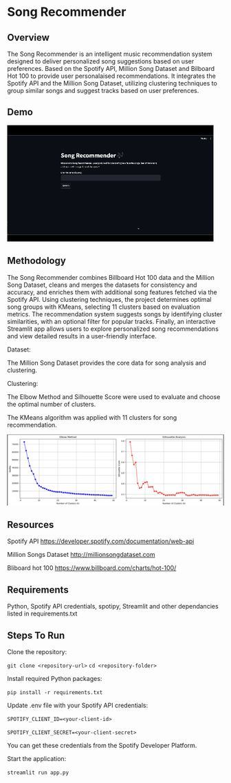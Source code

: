 # Song Recommender

## Overview

The Song Recommender is an intelligent music recommendation system designed to deliver personalized song suggestions based on user preferences. Based on the Spotify API, Million Song Dataset and Bilboard Hot 100 to provide user personalaised recommendations. It integrates the Spotify API and the Million Song Dataset, utilizing clustering techniques to group similar songs and suggest tracks based on user preferences.

## Demo

![Demo](/app/DEMO.gif)



## Methodology

The Song Recommender combines Billboard Hot 100 data and the Million Song Dataset, cleans and merges the datasets for consistency and accuracy, and enriches them with additional song features fetched via the Spotify API. Using clustering techniques, the project determines optimal song groups with KMeans, selecting 11 clusters based on evaluation metrics. The recommendation system suggests songs by identifying cluster similarities, with an optional filter for popular tracks. Finally, an interactive Streamlit app allows users to explore personalized song recommendations and view detailed results in a user-friendly interface.

Dataset: 

The Million Song Dataset provides the core data for song analysis and clustering.

Clustering:

The Elbow Method and Silhouette Score were used to evaluate and choose the optimal number of clusters.

The KMeans algorithm was applied with 11 clusters for song recommendation.


![Elbow-silhouette](/app/clustering.png)    

## Resources

Spotify API https://developer.spotify.com/documentation/web-api

Million Songs Dataset http://millionsongdataset.com

Bliboard hot 100 https://www.billboard.com/charts/hot-100/


## Requirements

Python, Spotify API credentials, spotipy, Streamlit and other dependancies listed in requirements.txt

## Steps To Run

Clone the repository:

```git clone <repository-url>```
```cd <repository-folder>```

Install required Python packages:

```pip install -r requirements.txt```

Update .env file with your Spotify API credentials:

```SPOTIFY_CLIENT_ID=<your-client-id>```

```SPOTIFY_CLIENT_SECRET=<your-client-secret>```

You can get these credentials from the Spotify Developer Platform.

Start the application:

```streamlit run app.py```


